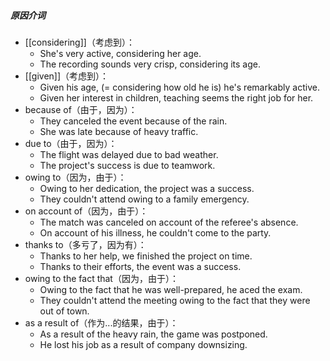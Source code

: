 ##### 原因介词
- [[considering]]（考虑到）：
	- She's very active, considering her age.
	- The recording sounds very crisp, considering its age.
- [[given]]（考虑到）：
	- Given his age, (= considering how old he is) he's remarkably active.
	- Given her interest in children, teaching seems the right job for her.
- because of（由于，因为）：
	- They canceled the event because of the rain.
	- She was late because of heavy traffic.
- due to（由于，因为）：
	- The flight was delayed due to bad weather.
	- The project's success is due to teamwork.
- owing to（因为，由于）：
	- Owing to her dedication, the project was a success.
	- They couldn't attend owing to a family emergency.
- on account of（因为，由于）：
	- The match was canceled on account of the referee's absence.
	- On account of his illness, he couldn't come to the party.
- thanks to（多亏了，因为有）：
	- Thanks to her help, we finished the project on time.
	- Thanks to their efforts, the event was a success.
- owing to the fact that（因为，由于）：
	- Owing to the fact that he was well-prepared, he aced the exam.
	- They couldn't attend the meeting owing to the fact that they were out of town.
- as a result of（作为...的结果，由于）：
	- As a result of the heavy rain, the game was postponed.
	- He lost his job as a result of company downsizing.

